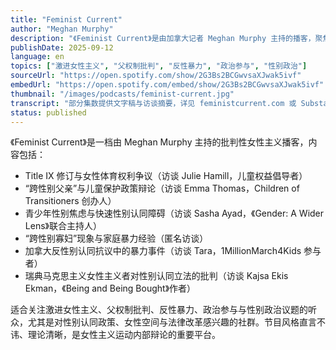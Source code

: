 ```yaml
---
title: "Feminist Current"
author: "Meghan Murphy"
description: "《Feminist Current》是由加拿大记者 Meghan Murphy 主持的播客，聚焦女性主义运动中的争议议题，尤其是围绕性别认同、女性空间与法律政策的辩论。节目以批判性女性主义立场出发，强调生理性别基础上的女性权利，内容涵盖 Title IX 修订、跨性别政策、家庭暴力、色情批判与左翼内部争议。风格直言不讳、立场鲜明，是性别政治辩论中的重要声音。Spotify 评分为 4.5（217 条评论），在批判性女性主义播客中具有广泛影响力。"
publishDate: 2025-09-12
language: en
topics: ["激进女性主义", "父权制批判", "反性暴力", "政治参与", "性别政治"]
sourceUrl: "https://open.spotify.com/show/2G3Bs2BCGwvsaXJwak5ivf"
embedUrl: "https://open.spotify.com/embed/show/2G3Bs2BCGwvsaXJwak5ivf"
thumbnail: "/images/podcasts/feminist-current.jpg"
transcript: "部分集数提供文字稿与访谈摘要，详见 feministcurrent.com 或 Substack"
status: published
---
```


《Feminist Current》是一档由 Meghan Murphy 主持的批判性女性主义播客，内容包括：

- Title IX 修订与女性体育权利争议（访谈 Julie Hamill，儿童权益倡导者）
- “跨性别父亲”与儿童保护政策辩论（访谈 Emma Thomas，Children of Transitioners 创办人）
- 青少年性别焦虑与快速性别认同障碍（访谈 Sasha Ayad，《Gender: A Wider Lens》联合主持人）
- “跨性别寡妇”现象与家庭暴力经验（匿名访谈）
- 加拿大反性别认同抗议中的暴力事件（访谈 Tara，1MillionMarch4Kids 参与者）
- 瑞典马克思主义女性主义者对性别认同立法的批判（访谈 Kajsa Ekis Ekman，《Being and Being Bought》作者）

适合关注激进女性主义、父权制批判、反性暴力、政治参与与性别政治议题的听众，尤其是对性别认同政策、女性空间与法律改革感兴趣的社群。节目风格直言不讳、理论清晰，是女性主义运动内部辩论的重要平台。
